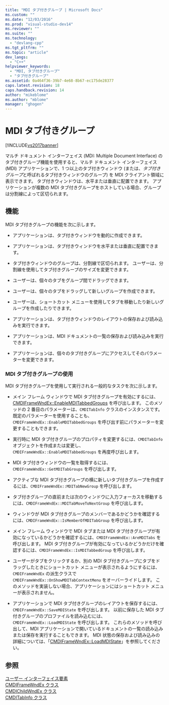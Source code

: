 ```yaml
---
title: "MDI タブ付きグループ | Microsoft Docs"
ms.custom: ""
ms.date: "12/03/2016"
ms.prod: "visual-studio-dev14"
ms.reviewer: ""
ms.suite: ""
ms.technology: 
  - "devlang-cpp"
ms.tgt_pltfrm: ""
ms.topic: "article"
dev_langs: 
  - "C++"
helpviewer_keywords: 
  - "MDI, タブ付きグループ"
  - "タブ付きグループ"
ms.assetid: 0a464f36-39b7-4e68-8b67-ec175de28377
caps.latest.revision: 18
caps.handback.revision: 14
author: "mikeblome"
ms.author: "mblome"
manager: "ghogen"
---
```

# MDI タブ付きグループ
[!INCLUDE[vs2017banner](../assembler/inline/includes/vs2017banner.md)]

マルチ ドキュメント インターフェイス \(MDI: Multiple Document Interface\) のタブ付きグループ機能を使用すると、マルチ ドキュメント インターフェイス \(MDI\) アプリケーションで、1 つ以上のタブ付きウィンドウ \(または、*タブ付きグループ*と呼ばれるタブ付きウィンドウのグループ\) を MDI クライアント領域に表示できます。  タブ付きウィンドウは、水平または垂直に配置できます。  アプリケーションが複数の MDI タブ付きグループをホストしている場合、グループは分割線によって区切られます。  
  
## 機能  
 MDI タブ付きグループの機能を次に示します。  
  
-   アプリケーションは、タブ付きウィンドウを動的に作成できます。  
  
-   アプリケーションは、タブ付きウィンドウを水平または垂直に配置できます。  
  
-   タブ付きウィンドウのグループは、分割線で区切られます。  ユーザーは、分割線を使用してタブ付きグループのサイズを変更できます。  
  
-   ユーザーは、個々のタブをグループ間でドラッグできます。  
  
-   ユーザーは、個々のタブをドラッグして新しいグループを作成できます。  
  
-   ユーザーは、ショートカット メニューを使用してタブを移動したり新しいグループを作成したりできます。  
  
-   アプリケーションは、タブ付きウィンドウのレイアウトの保存および読み込みを実行できます。  
  
-   アプリケーションは、MDI ドキュメントの一覧の保存および読み込みを実行できます。  
  
-   アプリケーションは、個々のタブ付きグループにアクセスしてそのパラメーターを変更できます。  
  
### MDI タブ付きグループの使用  
 MDI タブ付きグループを使用して実行される一般的なタスクを次に示します。  
  
-   メイン フレーム ウィンドウで MDI タブ付きグループを有効にするには、[CMDIFrameWndEx::EnableMDITabbedGroups](../Topic/CMDIFrameWndEx::EnableMDITabbedGroups.md) を呼び出します。  このメソッドの 2 番目のパラメーターは、`CMDITabInfo` クラスのインスタンスです。  既定のパラメーターを使用することも、`CMDIFrameWndEx::EnableMDITabbedGroups` を呼び出す前にパラメーターを変更することもできます。  
  
-   実行時に MDI タブ付きグループのプロパティを変更するには、`CMDITabInfo` オブジェクトを作成または変更し、`CMDIFrameWndEx::EnableMDITabbedGroups` を再度呼び出します。  
  
-   MDI タブ付きウィンドウの一覧を取得するには、`CMDIFrameWndEx::GetMDITabGroups` を呼び出します。  
  
-   アクティブな MDI タブ付きグループの横に新しいタブ付きグループを作成するには、`CMDIFrameWndEx::MDITabNewGroup` を呼び出します。  
  
-   タブ付きグループの直前または次のウィンドウに入力フォーカスを移動するには、`CMDIFrameWndEx::MDITabMoveToNextGroup` を呼び出します。  
  
-   ウィンドウが MDI タブ付きグループのメンバーであるかどうかを確認するには、`CMDIFrameWndEx::IsMemberOfMDITabGroup` を呼び出します。  
  
-   メイン フレーム ウィンドウで MDI タブまたは MDI タブ付きグループが有効になっているかどうかを確認するには、`CMDIFrameWndEx::AreMDITabs` を呼び出します。  MDI タブ付きグループが有効になっているかどうかだけを確認するには、`CMDIFrameWndEx::IsMDITabbedGroup` を呼び出します。  
  
-   ユーザーがタブをクリックするか、別の MDI タブ付きグループにタブをドラッグしたときにショートカット メニューが表示されるようにするには、`CMDIFrameWndEx` の派生クラスで `CMDIFrameWndEx::OnShowMDITabContextMenu` をオーバーライドします。  このメソッドを実装しない場合、アプリケーションにはショートカット メニューが表示されません。  
  
-   アプリケーションで MDI タブ付きグループのレイアウトを保存するには、`CMDIFrameWndEx::SaveMDIState` を呼び出します。  以前に保存した MDI タブ付きグループのプロファイルを読み込むには、`CMDIFrameWndEx::LoadMDIState` を呼び出します。  これらのメソッドを呼び出して、MDI アプリケーションで開いているドキュメントの一覧の読み込みまたは保存を実行することもできます。  MDI 状態の保存および読み込みの詳細については、「[CMDIFrameWndEx::LoadMDIState](../Topic/CMDIFrameWndEx::LoadMDIState.md)」を参照してください。  
  
## 参照  
 [ユーザー インターフェイス要素](../mfc/user-interface-elements-mfc.md)   
 [CMDIFrameWndEx クラス](../Topic/CMDIFrameWndEx%20Class.md)   
 [CMDIChildWndEx クラス](../Topic/CMDIChildWndEx%20Class.md)   
 [CMDITabInfo クラス](../Topic/CMDITabInfo%20Class.md)